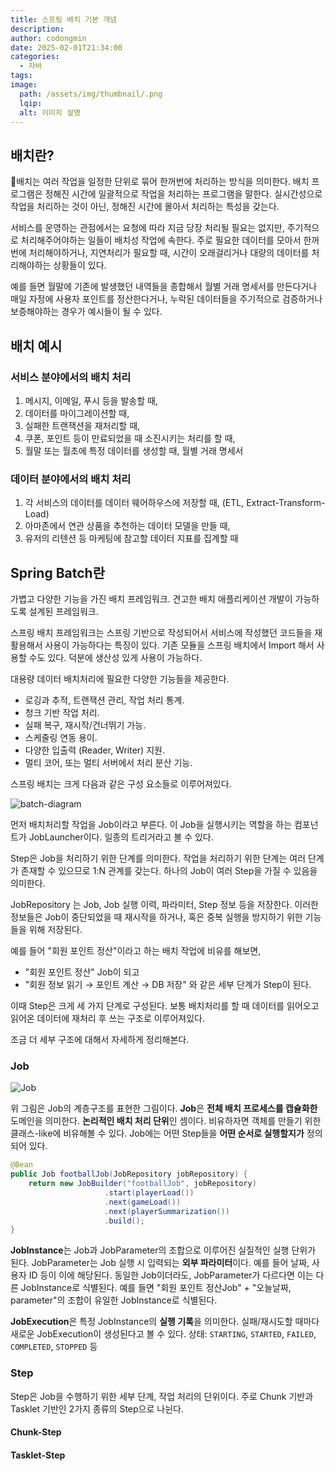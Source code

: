 ```yaml
---
title: 스프링 배치 기본 개념
description: 
author: codongmin
date: 2025-02-01T21:34:00
categories:
  - 자바
tags: 
image:
  path: /assets/img/thumbnail/.png
  lqip: 
  alt: 이미지 설명
---
```



## 배치란? 

배치는 여러 작업을 일정한 단위로 묶어 한꺼번에 처리하는 방식을 의미한다. 배치 프로그램은 정해진 시간에 일괄적으로 작업을 처리하는 프로그램을 말한다. 실시간성으로 작업을 처리하는 것이 아닌, 정해진 시간에 몰아서 처리하는 특성을 갖는다. 

서비스를 운영하는 관점에서는 요청에 따라 지금 당장 처리될 필요는 없지만, 주기적으로 처리해주어야하는 일들이 배치성 작업에 속한다. 주로 필요한 데이터를 모아서 한꺼번에 처리해야하거나, 지연처리가 필요할 때, 시간이 오래걸리거나 대량의 데이터를 처리해야하는 상황들이 있다. 

예를 들면 월말에 기존에 발생했던 내역들을 종합해서 월별 거래 명세서를 만든다거나 매일 자정에 사용자 포인트를 정산한다거나, 누락된 데이터들을 주기적으로 검증하거나 보증해야하는 경우가 예시들이 될 수 있다.

## 배치 예시 

### 서비스 분야에서의 배치 처리  

1. 메시지, 이메일, 푸시 등을 발송할 때, 
2. 데이터를 마이그레이션할 때, 
3. 실패한 트랜잭션을 재처리할 때, 
4. 쿠폰, 포인트 등이 만료되었을 때 소진시키는 처리를 할 때, 
5. 월말 또는 월초에 특정 데이터를 생성할 때, 월별 거래 명세서

### 데이터 분야에서의 배치 처리 

1. 각 서비스의 데이터를 데이터 웨어하우스에 저장할 때, (ETL, Extract-Transform-Load)
2. 아마존에서 연관 상품을 추천하는 데이터 모델을 만들 때, 
3. 유저의 리텐션 등 마케팅에 참고할 데이터 지표를 집계할 때


## Spring Batch란 

가볍고 다양한 기능을 가진 배치 프레임워크. 견고한 배치 애플리케이션 개발이 가능하도록 설계된 프레임워크.

스프링 배치 프레임워크는 스프링 기반으로 작성되어서 서비스에 작성했던 코드들을 재활용해서 사용이 가능하다는 특징이 있다. 기존 모듈을 스프링 배치에서 Import 해서 사용할 수도 있다. 덕분에 생산성 있게 사용이 가능하다.

대용량 데이터 배치처리에 필요한 다양한 기능들을 제공한다. 
- 로깅과 추적, 트랜잭션 관리, 작업 처리 통계.
- 청크 기반 작업 처리.
- 실패 복구, 재시작/건너뛰기 가능.
- 스케줄링 연동 용이.
- 다양한 입출력 (Reader, Writer) 지원.
- 멀티 코어, 또는 멀티 서버에서 처리 분산 기능.


스프링 배치는 크게 다음과 같은 구성 요소들로 이루어져있다.

![batch-diagram](https://docs.spring.io/spring-batch/reference/_images/spring-batch-reference-model.png)


먼저 배치처리할 작업을 Job이라고 부른다. 이 Job을 실행시키는 역할을 하는 컴포넌트가 JobLauncher이다. 일종의 트리거라고 볼 수 있다. 

Step은 Job을 처리하기 위한 단계를 의미한다. 작업을 처리하기 위한 단계는 여러 단계가 존재할 수 있으므로 1:N 관계를 갖는다. 하나의 Job이 여러 Step을 가질 수 있음을 의미한다.

JobRepository 는 Job, Job 실행 이력, 파라미터, Step 정보 등을 저장한다. 이러한 정보들은 Job이 중단되었을 때 재시작을 하거나, 혹은 중복 실행을 방지하기 위한 기능들을 위해 저장된다.

예를 들어 "회원 포인트 정산"이라고 하는 배치 작업에 비유를 해보면, 
- "회원 포인트 정산" Job이 되고
- "회원 정보 읽기 → 포인트 계산 → DB 저장" 와 같은 세부 단계가 Step이 된다.

이때 Step은 크게 세 가지 단계로 구성된다. 보통 배치처리를 할 때 데이터를 읽어오고 읽어온 데이터에 재처리 후 쓰는 구조로 이루어져있다. 

조금 더 세부 구조에 대해서 자세하게 정리해본다. 


### Job 

![Job](https://docs.spring.io/spring-batch/reference/_images/job-stereotypes-parameters.png)

위 그림은 Job의 계층구조를 표현한 그림이다. 
**Job**은 **전체 배치 프로세스를 캡슐화한** 도메인을 의미한다. **논리적인 배치 처리 단위**인 셈이다. 비유하자면 객체를 만들기 위한 클래스-like에 비유해볼 수 있다. Job에는 어떤 Step들을 **어떤 순서로 실행할지가** 정의되어 있다.

```java
@Bean
public Job footballJob(JobRepository jobRepository) {
    return new JobBuilder("footballJob", jobRepository)
                     .start(playerLoad())
                     .next(gameLoad())
                     .next(playerSummarization())
                     .build();
}
```


**JobInstance**는 Job과 JobParameter의 조합으로 이루어진 실질적인 실행 단위가 된다. JobParameter는 Job 실행 시 입력되는 **외부 파라미터**이다. 예를 들어 날짜, 사용자 ID 등이 이에 해당된다.
동일한 Job이더라도, JobParameter가 다르다면 이는 다른 JobInstance로 식별된다. 예를 들면 "회원 포인트 정산Job" + "오늘날짜, parameter"의 조합이 유일한 JobInstance로 식별된다. 

**JobExecution**은 특정 JobInstance의 **실행 기록**을 의미한다. 실패/재시도할 때마다 새로운 JobExecution이 생성된다고 볼 수 있다. 상태: `STARTING`, `STARTED`, `FAILED`, `COMPLETED`, `STOPPED` 등



### Step

Step은 Job을 수행하기 위한 세부 단계, 작업 처리의 단위이다. 
주로 Chunk 기반과 Tasklet 기반인 2가지 종류의 Step으로 나뉜다.

#### Chunk-Step


#### Tasklet-Step